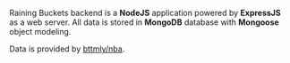Raining Buckets backend is a **NodeJS** application powered by **ExpressJS** as a web server.
All data is stored in **MongoDB** database with **Mongoose** object modeling.

Data is provided by [bttmly/nba](https://github.com/bttmly/nba).
